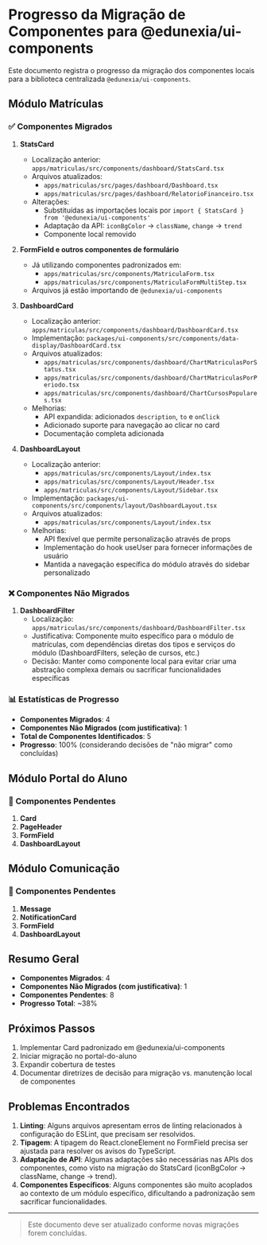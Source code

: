 # Progresso da Migração de Componentes para @edunexia/ui-components

Este documento registra o progresso da migração dos componentes locais para a biblioteca centralizada `@edunexia/ui-components`.

## Módulo Matrículas

### ✅ Componentes Migrados

1. **StatsCard**
   - Localização anterior: `apps/matriculas/src/components/dashboard/StatsCard.tsx`
   - Arquivos atualizados: 
     - `apps/matriculas/src/pages/dashboard/Dashboard.tsx`
     - `apps/matriculas/src/pages/dashboard/RelatorioFinanceiro.tsx`
   - Alterações:
     - Substituídas as importações locais por `import { StatsCard } from '@edunexia/ui-components'`
     - Adaptação da API: `iconBgColor` → `className`, `change` → `trend`
     - Componente local removido

2. **FormField e outros componentes de formulário**
   - Já utilizando componentes padronizados em:
     - `apps/matriculas/src/components/MatriculaForm.tsx`
     - `apps/matriculas/src/components/MatriculaFormMultiStep.tsx`
   - Arquivos já estão importando de `@edunexia/ui-components`

3. **DashboardCard**
   - Localização anterior: `apps/matriculas/src/components/dashboard/DashboardCard.tsx`
   - Implementação: `packages/ui-components/src/components/data-display/DashboardCard.tsx`
   - Arquivos atualizados:
     - `apps/matriculas/src/components/dashboard/ChartMatriculasPorStatus.tsx`
     - `apps/matriculas/src/components/dashboard/ChartMatriculasPorPeriodo.tsx`
     - `apps/matriculas/src/components/dashboard/ChartCursosPopulares.tsx`
   - Melhorias:
     - API expandida: adicionados `description`, `to` e `onClick`
     - Adicionado suporte para navegação ao clicar no card
     - Documentação completa adicionada

4. **DashboardLayout**
   - Localização anterior: 
     - `apps/matriculas/src/components/Layout/index.tsx`
     - `apps/matriculas/src/components/Layout/Header.tsx`
     - `apps/matriculas/src/components/Layout/Sidebar.tsx`
   - Implementação: `packages/ui-components/src/components/layout/DashboardLayout.tsx`
   - Arquivos atualizados:
     - `apps/matriculas/src/components/Layout/index.tsx`
   - Melhorias:
     - API flexível que permite personalização através de props
     - Implementação do hook useUser para fornecer informações de usuário
     - Mantida a navegação específica do módulo através do sidebar personalizado

### ❌ Componentes Não Migrados

1. **DashboardFilter**
   - Localização: `apps/matriculas/src/components/dashboard/DashboardFilter.tsx`
   - Justificativa: Componente muito específico para o módulo de matrículas, com dependências diretas dos tipos e serviços do módulo (DashboardFilters, seleção de cursos, etc.)
   - Decisão: Manter como componente local para evitar criar uma abstração complexa demais ou sacrificar funcionalidades específicas

### 📊 Estatísticas de Progresso

- **Componentes Migrados**: 4
- **Componentes Não Migrados (com justificativa)**: 1
- **Total de Componentes Identificados**: 5
- **Progresso**: 100% (considerando decisões de "não migrar" como concluídas)

## Módulo Portal do Aluno

### 🔄 Componentes Pendentes

1. **Card**
2. **PageHeader**
3. **FormField**
4. **DashboardLayout**

## Módulo Comunicação

### 🔄 Componentes Pendentes

1. **Message**
2. **NotificationCard**
3. **FormField**
4. **DashboardLayout**

## Resumo Geral

- **Componentes Migrados**: 4
- **Componentes Não Migrados (com justificativa)**: 1
- **Componentes Pendentes**: 8
- **Progresso Total**: ~38%

## Próximos Passos

1. Implementar Card padronizado em @edunexia/ui-components
2. Iniciar migração no portal-do-aluno
3. Expandir cobertura de testes
4. Documentar diretrizes de decisão para migração vs. manutenção local de componentes

## Problemas Encontrados

1. **Linting**: Alguns arquivos apresentam erros de linting relacionados à configuração do ESLint, que precisam ser resolvidos.
2. **Tipagem**: A tipagem do React.cloneElement no FormField precisa ser ajustada para resolver os avisos do TypeScript.
3. **Adaptação de API**: Algumas adaptações são necessárias nas APIs dos componentes, como visto na migração do StatsCard (iconBgColor → className, change → trend).
4. **Componentes Específicos**: Alguns componentes são muito acoplados ao contexto de um módulo específico, dificultando a padronização sem sacrificar funcionalidades.

---

> Este documento deve ser atualizado conforme novas migrações forem concluídas. 